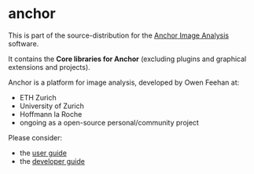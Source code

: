 # anchor

This is part of the source-distribution for the [Anchor Image Analysis](http://www.anchoranalysis.org) software.

It contains the **Core libraries for Anchor** (excluding plugins and graphical extensions and projects).

Anchor is a platform for image analysis, developed by Owen Feehan at:

* ETH Zurich
* University of Zurich
* Hoffmann la Roche
* ongoing as a open-source personal/community project

Please consider:
* the [user guide](https://www.anchoranalysis.org/user_guide.html)
* the [developer guide](https://www.anchoranalysis.org/developer_guide.html)